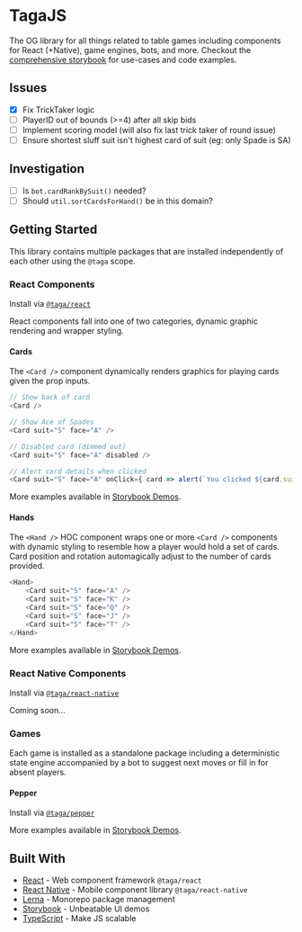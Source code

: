 # TagaJS

The OG library for all things related to table games including components for React (+Native), game engines, bots, and more. Checkout the [comprehensive storybook](https://taga.appspot.com) for use-cases and code examples.

## Issues

- [x] Fix TrickTaker logic
- [ ] PlayerID out of bounds (>=4) after all skip bids
- [ ] Implement scoring model (will also fix last trick taker of round issue)
- [ ] Ensure shortest sluff suit isn't highest card of suit (eg: only Spade is SA)

## Investigation

- [ ] Is `bot.cardRankBySuit()` needed?
- [ ] Should `util.sortCardsForHand()` be in this domain?

## Getting Started

This library contains multiple packages that are installed independently of each other using the `@taga` scope.

### React Components

Install via [`@taga/react`](https://www.npmjs.com/package/@taga/react)

React components fall into one of two categories, dynamic graphic rendering and wrapper styling.

#### Cards

The `<Card />` component dynamically renders graphics for playing cards given the prop inputs.

```js
// Show back of card
<Card />

// Show Ace of Spades
<Card suit="S" face="A" />

// Disabled card (dimmed out)
<Card suit="S" face="A" disabled />

// Alert card details when clicked
<Card suit="S" face="A" onClick={ card => alert(`You clicked ${card.suit}${card.face}`) } />
```

More examples available in [Storybook Demos](https://taga.appspot.com/storybook/cards).

#### Hands

The `<Hand />` HOC component wraps one or more `<Card />` components with dynamic styling to resemble how a player would hold a set of cards. Card position and rotation automagically adjust to the number of cards provided.

```js
<Hand>
    <Card suit="S" face="A" />
    <Card suit="S" face="K" />
    <Card suit="S" face="Q" />
    <Card suit="S" face="J" />
    <Card suit="S" face="T" />
</Hand>
```

More examples available in [Storybook Demos](https://taga.appspot.com/storybook/hands).

### React Native Components

Install via [`@taga/react-native`](https://www.npmjs.com/package/@taga/react-native)

Coming soon...

### Games

Each game is installed as a standalone package including a deterministic state engine accompanied by a bot to suggest next moves or fill in for absent players.

#### Pepper

Install via [`@taga/pepper`](https://www.npmjs.com/package/@taga/pepper)

More examples available in [Storybook Demos](https://taga.appspot.com/storybook/pepper).

## Built With

* [React](https://reactjs.org/) - Web component framework `@taga/react`
* [React Native](https://reactnative.dev/) - Mobile component library `@taga/react-native`
* [Lerna](https://lerna.js.org/) - Monorepo package management
* [Storybook](https://storybook.js.org/) - Unbeatable UI demos
* [TypeScript](https://www.typescriptlang.org/) - Make JS scalable
